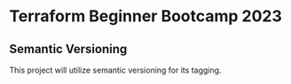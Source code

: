 # Terraform Beginner Bootcamp 2023

## Semantic Versioning

This project will utilize semantic versioning for its tagging.